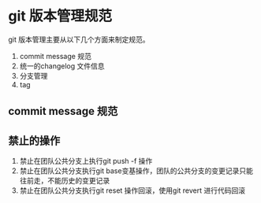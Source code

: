 # git 版本管理规范

git 版本管理主要从以下几个方面来制定规范。
1. commit message 规范
2. 统一的changelog 文件信息
3. 分支管理
4. tag 

## commit message 规范
   
## 禁止的操作
1. 禁止在团队公共分支上执行git push -f 操作
2. 禁止在团队公共分支执行git base变基操作，团队的公共分支的变更记录只能往前走，不能历史的变更记录
3. 禁止在团队公共分支执行git reset 操作回滚，使用git revert 进行代码回滚